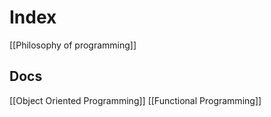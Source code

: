 # Index 
[[Philosophy of programming]]

## Docs
[[Object Oriented Programming]]
[[Functional Programming]]